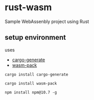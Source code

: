 # rust-wasm
Sample WebAssenbly project using Rust

## setup environment
uses 
- [cargo-generate](https://github.com/cargo-generate/cargo-generate)
- [wasm-pack](https://rustwasm.github.io/wasm-pack/installer/)
```shell
cargo install cargo-generate

cargo install wasm-pack

npm install npm@10.7 -g

```
